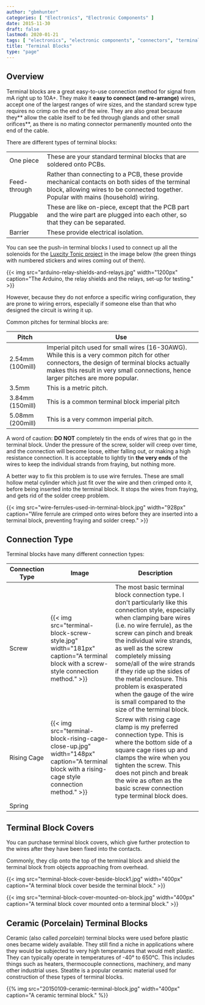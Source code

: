 ```yaml
---
author: "gbmhunter"
categories: [ "Electronics", "Electronic Components" ]
date: 2015-11-30
draft: false
lastmod: 2020-01-21
tags: [ "electronics", "electronic components", "connectors", "terminal blocks", "ceramic", "porcelain", "steatite" ]
title: "Terminal Blocks"
type: "page"
---
```


## Overview

Terminal blocks are a great easy-to-use connection method for signal from mA right up to 10A+. They make it **easy to connect (and re-arrange)** wires, accept one of the largest ranges of wire sizes, and the standard screw type requires no crimp on the end of the wire. They are also great because they** allow the cable itself to be fed through glands and other small orifices**, as there is no mating connector permanently mounted onto the end of the cable.

There are different types of terminal blocks:

<table>
<tbody>
<tr>
<td>One piece</td>
<td>These are your standard terminal blocks that are soldered onto PCBs.</td>
</tr>
<tr>
<td>Feed-through</td>
<td>Rather than connecting to a PCB, these provide mechanical contacts on both sides of the terminal block, allowing wires to be connected together. Popular with mains (household) wiring.</td>
</tr>
<tr>
<td>Pluggable</td>
<td>These are like on-piece, except that the PCB part and the wire part are plugged into each other, so that they can be separated.</td>
</tr>
<tr>
<td>Barrier</td>
<td>These provide electrical isolation.</td>
</tr>
</tbody>
</table>

You can see the push-in terminal blocks I used to connect up all the solenoids for the [Luxcity Tonic project](/electronics/projects/luxcity-uv-tonic-control-system) in the image below (the green things with numbered stickers and wires coming out of them).

{{< img src="arduino-relay-shields-and-relays.jpg" width="1200px" caption="The Arduino, the relay shields and the relays, set-up for testing."  >}}

However, because they do not enforce a specific wiring configuration, they are prone to wiring errors, especially if someone else than that who designed the circuit is wiring it up.

Common pitches for terminal blocks are:

<table>
  <thead>
    <tr>
      <th>Pitch</th>
      <th>Use</th>
    </tr>
  </thead>
  <tbody >
    <tr>
      <td>2.54mm (100mill)</td>
      <td>Imperial pitch used for small wires (16-30AWG). While this is a very common pitch for other connectors, the design of terminal blocks actually makes this result in very small connections, hence larger pitches are more popular.</td>
    </tr>
    <tr>
      <td>3.5mm</td>
      <td>This is a metric pitch.</td>
    </tr>
    <tr>
      <td>3.84mm (150mill)</td>
      <td>This is a common terminal block imperial pitch</td>
    </tr>
    <tr>
      <td>5.08mm (200mill)</td>
      <td>This is a very common imperial pitch.</td>
    </tr>
  </tbody>
</table>

A word of caution: **DO NOT** completely tin the ends of wires that go in the terminal block. Under the pressure of the screw, solder will creep over time, and the connection will become loose, either falling out, or making a high resistance connection. It is acceptable to lightly tin **the very ends** of the wires to keep the individual strands from fraying, but nothing more.

A better way to fix this problem is to use wire ferrules. These are small hollow metal cylinder which just fit over the wire and then crimped onto it, before being inserted into the terminal block. It stops the wires from fraying, and gets rid of the solder creep problem.

{{< img src="wire-ferrules-used-in-terminal-block.jpg" width="928px" caption="Wire ferrule are crimped onto wires before they are inserted into a terminal block, preventing fraying and solder creep."  >}}

## Connection Type

Terminal blocks have many different connection types:

<table>
  <thead>
    <tr>
      <th>Connection Type</th>
      <th>Image</th>
      <th>Description</th>
    </tr>
  </thead>
  <tbody>
  <tr>
  <td>Screw</td>
    <td>{{< img src="terminal-block-screw-style.jpg" width="181px" caption="A terminal block with a screw-style connection method."  >}}</td>
    <td>The most basic terminal block connection type. I don't particularly like this connection style, especially when clamping bare wires (i.e. no wire ferrule), as the screw can pinch and break the individual wire strands, as well as the screw completely missing some/all of the wire strands if they ride up the sides of the metal enclosure. This problem is exasperated when the gauge of the wire is small compared to the size of the terminal block.</td>
  </tr>
  <tr>
    <td>Rising Cage</td>
    <td>{{< img src="terminal-block-rising-cage-close-up.jpg" width="148px" caption="A terminal block with a rising-cage style connection method."  >}}</td>
    <td>Screw with rising cage clamp is my preferred connection type. This is where the bottom side of a square cage rises up and clamps the wire when you tighten the screw. This does not pinch and break the wire as often as the basic screw connection type terminal block does.</td>
  </tr>
  <tr>
    <td>Spring</td>
    <td></td>
    <td></td>
  </tr>
  </tbody>
</table>

## Terminal Block Covers

You can purchase terminal block covers, which give further protection to the wires after they have been fixed into the contacts.

Commonly, they clip onto the top of the terminal block and shield the terminal block from objects approaching from overhead.

{{< img src="terminal-block-cover-beside-block1.jpg" width="400px" caption="A terminal block cover beside the terminal block."  >}}

{{< img src="terminal-block-cover-mounted-on-block.jpg" width="400px" caption="A terminal block cover mounted onto a terminal block."  >}}

## Ceramic (Porcelain) Terminal Blocks

Ceramic (also called _porcelain_) terminal blocks were used before plastic ones became widely available. They still find a niche in applications where they would be subjected to very high temperatures that would melt plastic. They can typically operate in temperatures of -40° to 650°C. This includes things such as heaters, thermocouple connections, machinery, and many other industrial uses. Steatite is a popular ceramic material used for construction of these types of terminal blocks.

{{% img src="20150109-ceramic-terminal-block.jpg" width="400px" caption="A ceramic terminal block." %}}
